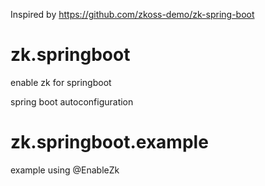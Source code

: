 Inspired by https://github.com/zkoss-demo/zk-spring-boot


# zk.springboot
enable zk  for springboot

spring boot autoconfiguration

# zk.springboot.example

example using @EnableZk
